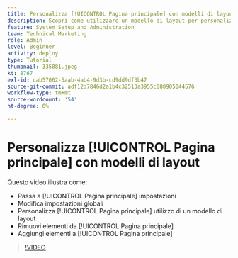 ```yaml
---
title: Personalizza [!UICONTROL Pagina principale] con modelli di layout
description: Scopri come utilizzare un modello di layout per personalizzare [!UICONTROL Pagina principale] aggiungendo o rimuovendo campi.
feature: System Setup and Administration
team: Technical Marketing
role: Admin
level: Beginner
activity: deploy
type: Tutorial
thumbnail: 335081.jpeg
kt: 8767
exl-id: cab57062-5aab-4ab4-9d3b-cd9dd9df3b47
source-git-commit: adf12d7846d2a1b4c32513a3955c080905044576
workflow-type: tm+mt
source-wordcount: '54'
ht-degree: 0%

---
```


# Personalizza [!UICONTROL Pagina principale] con modelli di layout

Questo video illustra come:

* Passa a [!UICONTROL Pagina principale] impostazioni
* Modifica impostazioni globali
* Personalizza [!UICONTROL Pagina principale] utilizzo di un modello di layout
* Rimuovi elementi da [!UICONTROL Pagina principale]
* Aggiungi elementi a [!UICONTROL Pagina principale]

>[!VIDEO](https://video.tv.adobe.com/v/335081/?quality=12)
